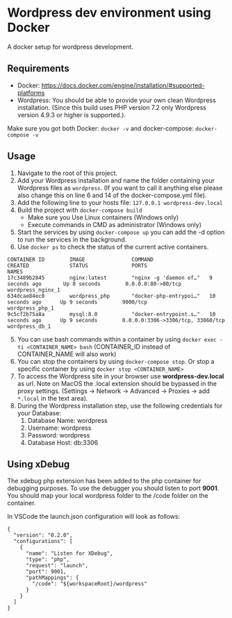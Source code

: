 # Wordpress dev environment using Docker
A docker setup for wordpress development.

## Requirements
- Docker: https://docs.docker.com/engine/installation/#supported-platforms
- Wordpress: You should be able to provide your own clean Wordpress installation. (Since this build uses PHP version 7.2 only Wordpress version 4.9.3 or higher is supported.).

Make sure you got both Docker: `docker -v` and docker-compose: `docker-compose -v`

## Usage
1. Navigate to the root of this project.
2. Add your Wordpress installation and name the folder containing your Wordpress files as `wordpress`. (If you want to call it anything else please also change this on line 6 and 14 of the docker-compose.yml file).
3. Add the following line to your hosts file: `127.0.0.1 wordpress-dev.local`
4. Build the project with `docker-compose build`
    - Make sure you Use Linux containers (Windows only)
    - Execute commands in CMD as administrator (Windows only)
5. Start the services by using `docker-compose up` you can add the -d option to run the services in the background. 
6. Use `docker ps` to check the status of the current active containers. 

```
CONTAINER ID        IMAGE               COMMAND                  CREATED             STATUS              PORTS                               NAMES
17c3489b2845        nginx:latest        "nginx -g 'daemon of…"   9 seconds ago       Up 8 seconds        0.0.0.0:80->80/tcp                  wordpress_nginx_1
634dcae84ec0        wordpress_php       "docker-php-entrypoi…"   10 seconds ago      Up 9 seconds        9000/tcp                            wordpress_php_1
9c5cf2b75a8a        mysql:8.0           "docker-entrypoint.s…"   10 seconds ago      Up 9 seconds        0.0.0.0:3306->3306/tcp, 33060/tcp   wordpress_db_1
```
5. You can use bash commands within a container by using `docker exec -ti <CONTAINER_NAME> bash` (CONTAINER\_ID instead of CONTAINER\_NAME will also work)
6. You can stop the containers by using `docker-compose stop`. Or stop a specific container by using `docker stop <CONTAINER_NAME>`
7. To access the Wordpress site in your browser use  **wordpress-dev.local** as url. Note on MacOS the .local extension should be bypassed in the proxy settings. (Settings -> Network -> Advanced -> Proxies -> add `*.local` in the text area).
8. During the Wordpress installation step, use the following credentials for your Database:
   1. Database Name: wordpress
   2. Username: wordpress
   3. Password: wordpress
   4. Database Host: db:3306

## Using xDebug
The xdebug php extension has been added to the php container for debugging purposes. To use the debugger you should listen to port **9001**. You should map your local wordpress folder to the /code folder on the container.

In VSCode the launch.json configuration will look as follows:

```
{
  "version": "0.2.0",
  "configurations": [
    {
      "name": "Listen for XDebug",
      "type": "php",
      "request": "launch",
      "port": 9001,
      "pathMappings": {
        "/code": "${workspaceRoot}/wordpress"
      }
    }
  ]
}
```